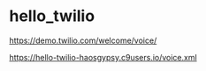 # hello_twilio


https://demo.twilio.com/welcome/voice/

https://hello-twilio-haosgypsy.c9users.io/voice.xml